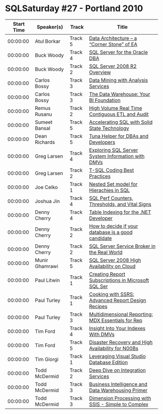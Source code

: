 # SQLSaturday #27 - Portland 2010
Start Time|Speaker(s)|Track|Title
---|---|---|---
00:00:00|Atul Borkar|Track 5|[Data Architecture – a “Corner Stone” of EA](28884.md)
00:00:00|Buck Woody|Track 4|[SQL Server for the Oracle DBA ](29350.md)
00:00:00|Buck Woody|Track 2|[SQL Server 2008 R2 Overview](29351.md)
00:00:00|Carlos Bossy|Track 3|[Data Mining with Analysis Services](29392.md)
00:00:00|Carlos Bossy|Track 3|[The Data Warehouse: Your BI Foundation](29393.md)
00:00:00|Remus Rusanu|Track 2|[High Volume Real Time Contiguous ETL and Audit](29595.md)
00:00:00|Sumeet  Bansal|Track 5|[Accelerating SQL with Solid State Technology](29623.md)
00:00:00|Dean Richards|Track 5|[Tuna Helper for DBAs and Developers](29868.md)
00:00:00|Greg Larsen|Track 4|[Exploring SQL Server System Information with DMVs](30283.md)
00:00:00|Greg Larsen|Track 2|[T-SQL Coding Best Practices](30284.md)
00:00:00|Joe Celko|Track 1|[Nested Set model for Hierachies in SQL ](30585.md)
00:00:00|Joshua Jin|Track 4|[SQL Perf Counters, Thresholds, and Vital Signs](31055.md)
00:00:00|Denny Cherry|Track 4|[Table Indexing for the .NET Developer](31970.md)
00:00:00|Denny Cherry|Track 2|[How to decide if your database is a good candidate](31971.md)
00:00:00|Denny Cherry|Track 2|[SQL Server Service Broker in the Real World](31972.md)
00:00:00|Munir Ghamrawi|Track 5|[SQL Server 2008 High Availability on Cloud](32034.md)
00:00:00|Paul Litwin|Track 1|[Creating Report Subscriptions in Microsoft SQL Ser](32163.md)
00:00:00|Paul Turley|Track 1|[Cooking with SSRS: Advanced Report Design Recipes](32165.md)
00:00:00|Paul Turley|Track 3|[Multidimensional Reporting: MDX Essentials for Rep](32166.md)
00:00:00|Tim Ford|Track 4|[Insight Into Your Indexes With DMVs](33013.md)
00:00:00|Tim Ford|Track 5|[Disaster Recovery and High Availability for N00Bs](33014.md)
00:00:00|Tim Giorgi|Track 1|[Leveraging Visual Studio Database Edition](33372.md)
00:00:00|Todd McDermid|Track 2|[Deep Dive on Integration Services](33723.md)
00:00:00|Todd McDermid|Track 3|[Business Intelligence and Data Warehousing Primer](33759.md)
00:00:00|Todd McDermid|Track 3|[Dimension Processing with SSIS - Simple to Complex](33760.md)
